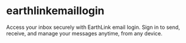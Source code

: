 # earthlinkemaillogin
Access your inbox securely with EarthLink email login. Sign in to send, receive, and manage your messages anytime, from any device.
